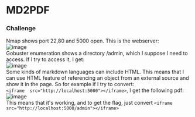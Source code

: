 # MD2PDF

### Challenge
Nmap shows port 22,80 and 5000 open. This is the webserver: <br />
![image](https://github.com/user-attachments/assets/769f266f-55a3-4d8c-ac76-410356ad01e6)<br />
Gobuster enumeration shows a directory /admin, which I suppose I need to access. If I try to access it, I get: <br />
![image](https://github.com/user-attachments/assets/1bc50b58-35c4-4890-8d44-23d3534363b9)<br />
Some kinds of markdown languages can include HTML. This means that I can use HTML feature of referencing an object from an external source and show it in the page. So for example if I try to convert: <br />
`<iframe  src="http://localhost:5000"></iframe>`, I get the following pdf: <br />
![image](https://github.com/user-attachments/assets/12a79a2b-1d67-4d0b-bb33-f78c76530b65)<br />
This means that it's working, and to get the flag, just convert `<iframe  src="http://localhost:5000/admin"></iframe>`

